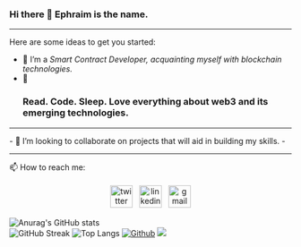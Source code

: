 ### Hi there 👋 Ephraim is the name.

<hr/>
<!-- **Ephraim-nonso/Ephraim-nonso** is a ✨ _special_ ✨ repository because its `README.md` (this file) appears on your GitHub profile.
 -->
 
Here are some ideas to get you started:

- 🔭 I’m a <em>Smart Contract Developer, acquainting myself with blockchain technologies.</em>
- 🌱 <h3>Read. Code. Sleep. Love everything about web3 and its emerging technologies.
<hr/>
- 👯 I’m looking to collaborate on projects that will aid in building my skills. 
- <hr/>
<!-- - 🤔 I’m looking for help with ... -->
<!-- - 💬 Ask me about ... -->
📫 How to reach me: 
 
 <p align="center">
<a href="https://twitter.com/iamephraim_js"><img src="https://cdn.jsdelivr.net/npm/simple-icons@v3/icons/twitter.svg" alt="twitter" height="40" style="vertical-align:top; margin:4px"></a>
 <a href="https://linkedin.com/in/chukwu-ephraim-chinonso" target="_blank" rel="noopener noreferrer"> <img src="https://cdn.jsdelivr.net/npm/simple-icons@v3/icons/linkedin.svg" alt="linkedin" height="40" style="vertical-align:top; margin:4px"></a>
 <a href="mailto:chukwuchinonsoephraim@gmail.com"> <img src="https://cdn.jsdelivr.net/npm/simple-icons@v3/icons/gmail.svg" alt="gmail" height="40" style="vertical-align:top; margin:4px"></a>
</p>
 
 ![Anurag's GitHub stats](https://github-readme-stats.vercel.app/api?username=Ephraim-nonso&show_icons=true&theme=radical)       
 ![GitHub Streak](https://github-readme-streak-stats.herokuapp.com/?user=Ephraim-nonso&theme=github_dark)
 ![Top Langs](https://github-readme-stats.vercel.app/api/top-langs/?username=Ephraim-nonso&theme=tokyonight)
  [![Github](https://img.shields.io/github/followers/Ephraim-nonso?label=Follow&style=social)](https://github.com/Ephraim-nonso)
 ![](https://visitor-badge.laobi.icu/badge?page_id=Ephraim-nonso.Ephraim-nonso)


<!-- - ⚡ Fun fact:  -->

